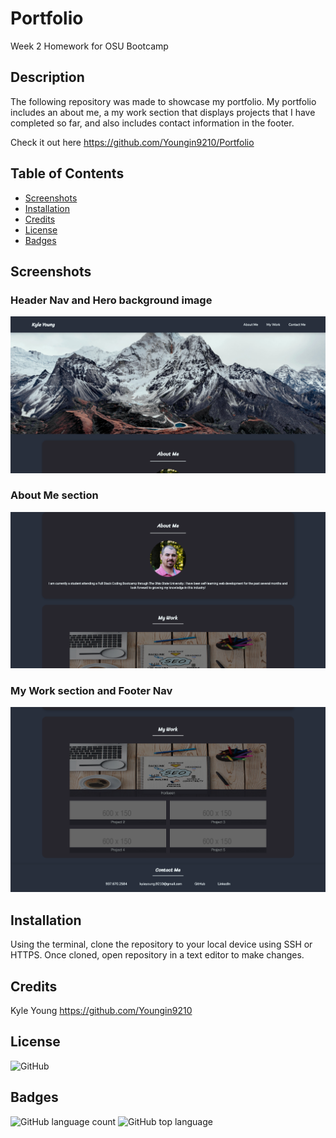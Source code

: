 # Portfolio

Week 2 Homework for OSU Bootcamp

## Description

The following repository was made to showcase my portfolio.  My portfolio includes an about me, a my work section that displays projects that I have completed so far, and also includes contact information in the footer.

Check it out here https://github.com/Youngin9210/Portfolio

## Table of Contents

* [Screenshots](#screenshots)
* [Installation](#installation)
* [Credits](#credits)
* [License](#license)
* [Badges](#badges)

## Screenshots

### Header Nav and Hero background image

![image](Assets/Images/nav-hero.png)

### About Me section

![image](Assets/Images/about-me.png)

### My Work section and Footer Nav

![image](Assets/Images/myWork-footer.png)

## Installation

Using the terminal, clone the repository to your local device using SSH or HTTPS.  Once cloned, open repository in a text editor to make changes.

## Credits

Kyle Young https://github.com/Youngin9210

## License

<img alt="GitHub" src="https://img.shields.io/github/license/youngin9210/Portfolio">

## Badges

<img alt="GitHub language count" src="https://img.shields.io/github/languages/count/youngin9210/Portfolio">
<img alt="GitHub top language" src="https://img.shields.io/github/languages/top/youngin9210/Portfolio">